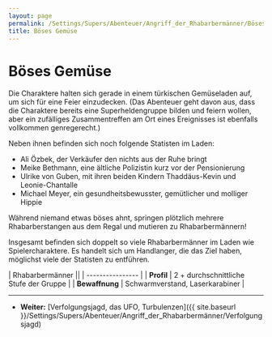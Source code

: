 ```yaml
---
layout: page
permalink: /Settings/Supers/Abenteuer/Angriff_der_Rhabarbermänner/Böses_Gemüse
title: Böses Gemüse
---
```


# Böses Gemüse

Die Charaktere halten sich gerade in einem türkischen Gemüseladen auf, um sich für eine Feier einzudecken. (Das Abenteuer geht davon aus, dass die Charaktere bereits eine Superheldengruppe bilden und feiern wollen, aber ein zufälliges Zusammentreffen am Ort eines Ereignisses ist ebenfalls vollkommen genregerecht.)

Neben ihnen befinden sich noch folgende Statisten im Laden:

- Ali Özbek, der Verkäufer den nichts aus der Ruhe bringt
- Meike Bethmann, eine ältliche Polizistin kurz vor der Pensionierung
- Ulrike von Guben, mit ihren beiden Kindern Thaddäus-Kevin und Leonie-Chantalle
- Michael Meyer, ein gesundheitsbewusster, gemütlicher und molliger Hippie

Während niemand etwas böses ahnt, springen plötzlich mehrere Rhabarberstangen aus dem Regal und mutieren zu Rhabarbermännern!

Insgesamt befinden sich doppelt so viele Rhabarbermänner im Laden wie Spielercharaktere. Es handelt sich um Handlanger, die das Ziel haben, möglichst viele der Statisten zu entführen.

| Rhabarbermänner ||
| ---------------- |
| **Profil** | 2 + durchschnittliche Stufe der Gruppe |
| **Bewaffnung** | Schwarmverstand, Laserkarabiner |

***
- **Weiter:** [Verfolgungsjagd, das UFO, Turbulenzen]({{ site.baseurl }}/Settings/Supers/Abenteuer/Angriff_der_Rhabarbermänner/Verfolgungsjagd)
